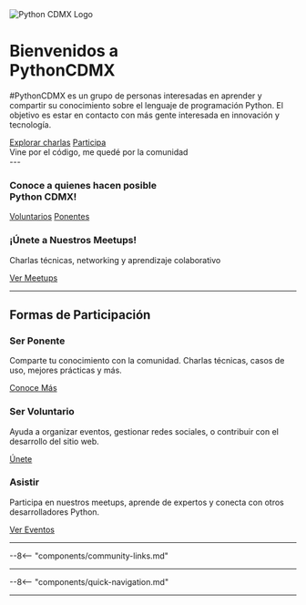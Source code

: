 <!-- Hero Section -->
<div class="hero-section">
  <img src="/images/logo.png" alt="Python CDMX Logo" class="hero-logo">
  <h1><span class="pygreen">Bienvenidos a</span><br>PythonCDMX</h1>
  <p class="hero-subtitle">#PythonCDMX es un grupo de personas interesadas en aprender y compartir su conocimiento sobre el lenguaje de programación Python. El objetivo es estar en contacto con más gente interesada en innovación y tecnología.
</p>
  <div class="action-buttons center">
    <a href="/meetups/" class="btn btn-primary">Explorar charlas</a>
    <a href="/comunidad/como-contribuir/" class="btn btn-primary">Participa</a>
  </div>
</div>

<div class="community-motto">
  Vine por el código, me quedé por la comunidad
</div>
---


<div class="upcoming-events">
  <h3><i class="fas fa-link"></i> Conoce a quienes hacen posible <br>Python CDMX!</h3>
  <a href="/comunidad/voluntarios/#voluntarios-de-python-cdmx" class="btn btn-primary mt-2">Voluntarios</a>
  <a href="/comunidad/ponentes/#ponentes-de-python-cdmx" class="btn btn-primary mt-2">Ponentes</a>
</div>

<div class="upcoming-events">
  <h3><i class="fas fa-microphone"></i> ¡Únete a Nuestros Meetups!</h3>
  <p>Charlas técnicas, networking y aprendizaje colaborativo</p>
  <a href="/meetups/2025/" class="upcoming-btn"><i class="fas fa-calendar"></i> Ver Meetups</a>
</div>

---

## <i class="fas fa-users"></i> Formas de Participación

<div class="participation-grid">
  <div class="participation-card participation-ponente">
    <h3><i class="fas fa-microphone"></i> Ser Ponente</h3>
    <p>Comparte tu conocimiento con la comunidad. Charlas técnicas, casos de uso, mejores prácticas y más.</p>
    <a href="/comunidad/ponentes/">Conoce Más</a>
  </div>
  <div class="participation-card participation-voluntario">
    <h3><i class="fas fa-hands-helping"></i> Ser Voluntario</h3>
    <p>Ayuda a organizar eventos, gestionar redes sociales, o contribuir con el desarrollo del sitio web.</p>
    <a href="/comunidad/voluntarios/">Únete</a>
  </div>
  <div class="participation-card participation-asistir">
    <h3><i class="fas fa-users"></i> Asistir</h3>
    <p>Participa en nuestros meetups, aprende de expertos y conecta con otros desarrolladores Python.</p>
    <a href="/meetups/" class="btn btn-primary">Ver Eventos</a>
  </div>
</div>

---

--8<-- "components/community-links.md"

---

--8<-- "components/quick-navigation.md"

---
